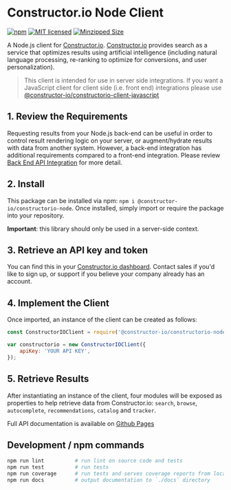 # Constructor.io Node Client

[![npm](https://img.shields.io/npm/v/@constructor-io/constructorio-node)](https://www.npmjs.com/package/@constructor-io/constructorio-node)
[![MIT licensed](https://img.shields.io/badge/license-MIT-blue.svg)](https://github.com/Constructor-io/constructorio-node/blob/master/LICENSE)
[![Minzipped Size](https://img.shields.io/bundlephobia/minzip/@constructor-io/constructorio-node)](https://bundlephobia.com/result?p=@constructor-io/constructorio-node)

A Node.js client for [Constructor.io](http://constructor.io/). [Constructor.io](http://constructor.io/) provides search as a service that optimizes results using artificial intelligence (including natural language processing, re-ranking to optimize for conversions, and user personalization).

> This client is intended for use in server side integrations.  If you want a JavaScript client for client side (i.e. front end) integrations please use [@constructor-io/constructorio-client-javascript](https://github.com/Constructor-io/constructorio-client-javascript)

## 1. Review the Requirements

Requesting results from your Node.js back-end can be useful in order to control result rendering logic on your server, or augment/hydrate results with data from another system. However, a back-end integration has additional requirements compared to a front-end integration.  Please review [Back End API Integration](https://constructorio.zendesk.com/hc/en-us/articles/360047993194-Back-end-API-Integration) for more detail.

## 2. Install

This package can be installed via npm: `npm i @constructor-io/constructorio-node`. Once installed, simply import or require the package into your repository.

**Important**: this library should only be used in a server-side context.

## 3. Retrieve an API key and token

You can find this in your [Constructor.io dashboard](https://constructor.io/dashboard). Contact sales if you'd like to sign up, or support if you believe your company already has an account.

## 4. Implement the Client

Once imported, an instance of the client can be created as follows:

```javascript
const ConstructorIOClient = require('@constructor-io/constructorio-node');

var constructorio = new ConstructorIOClient({
    apiKey: 'YOUR API KEY',
});
```

## 5. Retrieve Results

After instantiating an instance of the client, four modules will be exposed as properties to help retrieve data from Constructor.io: `search`, `browse`, `autocomplete`, `recommendations`, `catalog` and `tracker`.

Full API documentation is available on [Github Pages](https://constructor-io.github.io/constructorio-node)

## Development / npm commands

```bash
npm run lint          # run lint on source code and tests
npm run test          # run tests
npm run coverage      # run tests and serves coverage reports from localhost:8081
npm run docs          # output documentation to `./docs` directory
```
